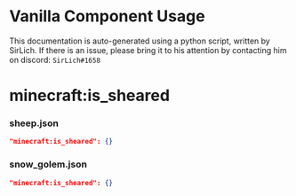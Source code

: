 # Vanilla Component Usage
This documentation is auto-generated using a python script, written by SirLich. If there is an issue, please bring it to his attention by contacting him on discord: `SirLich#1658`

# minecraft:is_sheared
### sheep.json
```JSON
"minecraft:is_sheared": {}
```

### snow_golem.json
```JSON
"minecraft:is_sheared": {}
```

